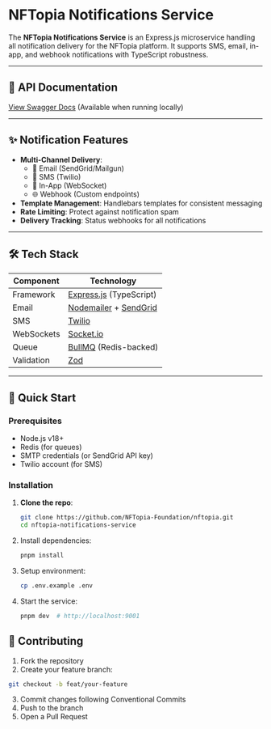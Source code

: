 # NFTopia Notifications Service

The **NFTopia Notifications Service** is an Express.js microservice handling all notification delivery for the NFTopia platform. It supports SMS, email, in-app, and webhook notifications with TypeScript robustness.

---

## 🔗 API Documentation  
[View Swagger Docs](http://localhost:9001/api-docs) (Available when running locally)

---

## ✨ Notification Features  
- **Multi-Channel Delivery**:  
  - 📧 Email (SendGrid/Mailgun)  
  - 📱 SMS (Twilio)  
  - 🔔 In-App (WebSocket)  
  - 🌐 Webhook (Custom endpoints)  
- **Template Management**: Handlebars templates for consistent messaging  
- **Rate Limiting**: Protect against notification spam  
- **Delivery Tracking**: Status webhooks for all notifications  

---

## 🛠️ Tech Stack  
| Component           | Technology                                                                 |
|---------------------|---------------------------------------------------------------------------|
| Framework           | [Express.js](https://expressjs.com/) (TypeScript)                        |
| Email              | [Nodemailer](https://nodemailer.com/) + [SendGrid](https://sendgrid.com/)|
| SMS                | [Twilio](https://www.twilio.com/)                                        |
| WebSockets         | [Socket.io](https://socket.io/)                                          |
| Queue              | [BullMQ](https://docs.bullmq.io/) (Redis-backed)                         |
| Validation         | [Zod](https://zod.dev/)                                                 |

---

## 🚀 Quick Start  

### Prerequisites  
- Node.js v18+  
- Redis (for queues)  
- SMTP credentials (or SendGrid API key)  
- Twilio account (for SMS)  

### Installation  
1. **Clone the repo**:  
   ```bash
   git clone https://github.com/NFTopia-Foundation/nftopia.git
   cd nftopia-notifications-service
   ```
2. Install dependencies:
   ```bash
   pnpm install
   ```
3. Setup environment:
   ```bash
   cp .env.example .env
   ```
4. Start the service:
   ```bash
   pnpm dev  # http://localhost:9001
   ```
## 🤝 Contributing

1. Fork the repository
2. Create your feature branch:
```bash
git checkout -b feat/your-feature
```
3. Commit changes following Conventional Commits
4. Push to the branch
5. Open a Pull Request
